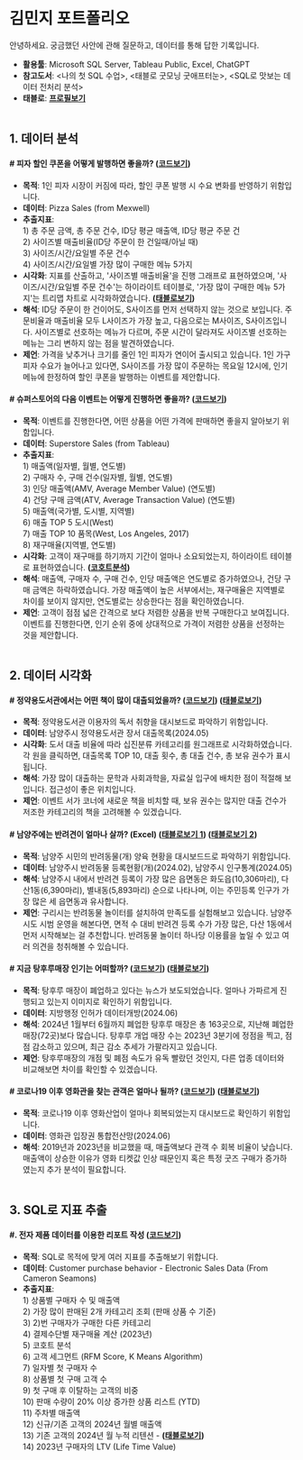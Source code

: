 # **김민지 포트폴리오**
안녕하세요. 궁금했던 사안에 관해 질문하고, 데이터를 통해 답한 기록입니다.

- **활용툴**: Microsoft SQL Server, Tableau Public, Excel, ChatGPT
- **참고도서**: <나의 첫 SQL 수업>, <태블로 굿모닝 굿애프터눈>, <SQL로 맛보는 데이터 전처리 분석>
- **태블로**:  **[프로필보기](https://public.tableau.com/app/profile/mzkim/vizzes)**<br><br/>

## **1. 데이터 분석**
#### **# 피자 할인 쿠폰을 어떻게 발행하면 좋을까? ([코드보기](https://github.com/mzkim-ny/portfolio/blob/main/%ED%94%BC%EC%9E%90%20%EB%8D%B0%EC%9D%B4%ED%84%B0))** 
- **목적**: 1인 피자 시장이 커짐에 따라, 할인 쿠폰 발행 시 수요 변화를 반영하기 위함입니다.
- **데이터**: Pizza Sales (from Mexwell)
- **추출지표**:<br>
1\) 총 주문 금액, 총 주문 건수, ID당 평균 매출액, ID당 평균 주문 건 <br>
2\) 사이즈별 매출비율(ID당 주문이 한 건일때/아닐 때)<br>
3\) 사이즈/시간/요일별 주문 건수<br>
4\) 사이즈/시간/요일별 가장 많이 구매한 메뉴 5가지<br>
- **시각화**: 지표를 산출하고, '사이즈별 매출비율'을 진행 그래프로 표현하였으며, '사이즈/시간/요일별 주문 건수'는 하이라이트 테이블로, '가장 많이 구매한 메뉴 5가지'는 트리맵 차트로 시각화하였습니다. **([태블로보기](https://public.tableau.com/shared/4FKB8ZMXH?:display_count=n&:origin=viz_share_link))**
- **해석**: ID당 주문이 한 건이어도, S사이즈를 먼저 선택하지 않는 것으로 보입니다. 주문비율과 매출비율 모두 L사이즈가 가장 높고, 다음으로는 M사이즈, S사이즈입니다. 사이즈별로 선호하는 메뉴가 다르며, 주문 시간이 달라져도 사이즈별 선호하는 메뉴는 그리 변하지 않는 점을 발견하였습니다.
- **제언**: 가격을 낮추거나 크기를 줄인 1인 피자가 연이어 출시되고 있습니다. 1인 가구 피자 수요가 늘어나고 있다면, S사이즈를 가장 많이 주문하는 목요일 12시에, 인기 메뉴에 한정하여 할인 쿠폰을 발행하는 이벤트를 제안합니다.

#### **# 슈퍼스토어의 다음 이벤트는 어떻게 진행하면 좋을까? ([코드보기](https://github.com/mzkim-ny/portfolio/blob/main/%EC%8A%88%ED%8D%BC%EC%8A%A4%ED%86%A0%EC%96%B4))** 
- **목적**: 이벤트를 진행한다면, 어떤 상품을 어떤 가격에 판매하면 좋을지 알아보기 위함입니다.
- **데이터**: Superstore Sales (from Tableau)
- **추출지표**:<br>
1\) 매출액(일자별, 월별, 연도별)<br>
2\) 구매자 수, 구매 건수(일자별, 월별, 연도별)<br>
3\) 인당 매출액(AMV, Average Member Value) (연도별)<br>
4\) 건당 구매 금액(ATV, Average Transaction Value) (연도별)<br>
5\) 매출액(국가별, 도시별, 지역별)<br>
6\) 매출 TOP 5 도시(West)<br>
7\) 매출 TOP 10 품목(West, Los Angeles, 2017)<br>
8\) 재구매율(지역별, 연도별)<br>
- **시각화**: 고객이 재구매를 하기까지 기간이 얼마나 소요되었는지, 하이라이트 테이블로 표현하였습니다. **([코호트분석](https://public.tableau.com/views/240922_/2?:language=ko-KR&:sid=&:redirect=auth&:display_count=n&:origin=viz_share_link))**
- **해석**: 매출액, 구매자 수, 구매 건수, 인당 매출액은 연도별로 증가하였으나, 건당 구매 금액은 하락하였습니다. 가장 매출액이 높은 서부에서는, 재구매율은 지역별로 차이를 보이지 않지만, 연도별로는 상승한다는 점을 확인하였습니다.
- **제언**: 고객이 점점 넓은 간격으로 보다 저렴한 상품을 반복 구매한다고 보여집니다. 이벤트를 진행한다면, 인기 순위 중에 상대적으로 가격이 저렴한 상품을 선정하는 것을 제안합니다.
<br><br>
## **2. 데이터 시각화**
#### **# 정약용도서관에서는 어떤 책이 많이 대출되었을까? ([코드보기](https://github.com/mzkim-ny/portfolio/blob/main/%EC%A0%95%EC%95%BD%EC%9A%A9%EB%8F%84%EC%84%9C%EA%B4%80%EC%97%90%EC%84%9C%EB%8A%94%20%EC%96%B4%EB%96%A4%20%EC%B1%85%EC%9D%B4%20%EB%A7%8E%EC%9D%B4%20%EB%8C%80%EC%B6%9C%EB%90%98%EC%97%88%EC%9D%84%EA%B9%8C%3F)) ([태블로보기](https://public.tableau.com/views/_17196652852140/1?:language=ko-KR&:sid=&:display_count=n&:origin=viz_share_link))**
- **목적**: 정약용도서관 이용자의 독서 취향을 대시보드로 파악하기 위함입니다.
- **데이터**: 남양주시 정약용도서관 장서 대출목록(2024.05)
- **시각화**: 도서 대출 비율에 따라 십진분류 카테고리를 원그래프로 시각화하였습니다. 각 원을 클릭하면, 대출목록 TOP 10, 대출 횟수, 총 대출 건수, 총 보유 권수가 표시됩니다.
- **해석**: 가장 많이 대출하는 문학과 사회과학을, 자료실 입구에 배치한 점이 적절해 보입니다. 접근성이 좋은 위치입니다.
- **제언**: 이벤트 서가 코너에 새로운 책을 비치할 때, 보유 권수는 많지만 대출 건수가 저조한 카테고리의 책을 고려해볼 수 있겠습니다.

#### **# 남양주에는 반려견이 얼마나 살까? (Excel)   ([태블로보기 1](https://public.tableau.com/app/profile/mzkim/viz/3_17178536456650/1)) ([태블로보기 2](https://public.tableau.com/shared/35Z4SXZ2H?:display_count=n&:origin=viz_share_link))**
- **목적**: 남양주 시민의 반려동물(개) 양육 현황을 대시보드드로 파악하기 위함입니다.
- **데이터**: 남양주시 반려동물 등록현황(개)(2024.02), 남양주시 인구통계(2024.05)
- **해석**: 남양주시 내에서 반려견 등록이 가장 많은 읍면동은 화도읍(10,306마리), 다산1동(6,390마리), 별내동(5,893마리) 순으로 나타나며, 이는 주민등록 인구가 가장 많은 세 읍면동과 유사합니다.
- **제언**: 구리시는 반려동물 놀이터를 설치하여 만족도를 실험해보고 있습니다. 남양주시도 시범 운영을 해본다면, 면적 수 대비 반려견 등록 수가 가장 많은, 다산 1동에서 먼저 시작해보는 걸 추천합니다. 반려동물 놀이터 하나당 이용률을 높일 수 있고 여러 의견을 청취해볼 수 있습니다.

#### **# 지금 탕후루매장 인기는 어떠할까? ([코드보기](https://github.com/mzkim-ny/portfolio/blob/main/%ED%83%95%ED%9B%84%EB%A3%A8%EB%A7%A4%EC%9E%A5%20%EA%B0%9C%EC%97%85%20%EB%B0%8F%20%ED%8F%90%EC%97%85%20%EC%88%98))  ([태블로보기](https://public.tableau.com/views/2024_06_1/1_1?:language=ko-KR&:sid=&:redirect=auth&:display_count=n&:origin=viz_share_link))**
- **목적**: 탕후루 매장이 폐업하고 있다는 뉴스가 보도되었습니다. 얼마나 가파르게 진행되고 있는지 이미지로 확인하기 위함입니다.
- **데이터**: 지방행정 인허가 데이터개방(2024.06)
- **해석**: 2024년 1월부터 6월까지 폐업한 탕후루 매장은 총 163곳으로, 지난해 폐업한 매장(72곳)보다 많습니다. 탕후루 개업 매장 수는 2023년 3분기에 정점을 찍고, 점점 감소하고 있으며, 최근 감소 추세가 가팔라지고 있습니다.
- **제언**: 탕후루매장의 개점 및 폐점 속도가 유독 빨랐던 것인지, 다른 업종 데이터와 비교해보면 차이를 확인할 수 있겠습니다.

#### **# 코로나19 이후 영화관을 찾는 관객은 얼마나 될까? ([코드보기](https://github.com/mzkim-ny/portfolio/blob/main/%EC%BD%94%EB%A1%9C%EB%82%9819%EC)) ([태블로보기](https://public.tableau.com/shared/35Z4SXZ2H?:display_count=n&:origin=viz_share_link))**
- **목적**: 코로나19 이후 영화산업이 얼마나 회복되었는지 대시보드로 확인하기 위함입니다.
- **데이터**: 영화관 입장권 통합전산망(2024.06)
- **해석**: 2019년과 2023년을 비교했을 때, 매출액보다 관객 수 회복 비율이 낮습니다. 매출액이 상승한 이유가 영화 티켓값 인상 때문인지 혹은 특정 굿즈 구매가 증가하였는지 추가 분석이 필요합니다.
<br><br>

## **3. SQL로 지표 추출**
#### #. 전자 제품 데이터를 이용한 리포트 작성 ([코드보기](https://github.com/mzkim-ny/portfolio/blob/main/%EC%A0%84%EC%9E%90%20%EC%A0%9C%ED%92%88%20%ED%8C%90%EB%A7%A4%20%EB%8D%B0%EC%9D%B4%ED%84%B0))
- **목적**: SQL로 목적에 맞게 여러 지표를 추출해보기 위합니다.
- **데이터**: Customer purchase behavior - Electronic Sales Data (From Cameron Seamons)
- **추출지표**:<br>
1\) 상품별 구매자 수 및 매출액<br>
2\) 가장 많이 판매된 2개 카테고리 조회 (판매 상품 수 기준)<br>
3\) 2)번 구매자가 구매한 다른 카테고리 <br>
4\) 결제수단별 재구매율 계산 (2023년)<br>
5\) 코호트 분석<br>
6\) 고객 세그먼트 (RFM Score, K Means Algorithm) <br>
7\) 일자별 첫 구매자 수<br>
8\) 상품별 첫 구매 고객 수<br>
9\) 첫 구매 후 이탈하는 고객의 비중<br>
10\) 판매 수량이 20% 이상 증가한 상품 리스트 (YTD)<br>
11\) 주차별 매출액<br>
12\) 신규/기존 고객의 2024년 월별 매출액 <br>
13\) 기존 고객의 2024년 월 누적 리텐션 - **([태블로보기](https://public.tableau.com/app/profile/mzkim/viz/2024_17288177678440/1))**<br>
14\) 2023년 구매자의 LTV (Life Time Value)<br>
